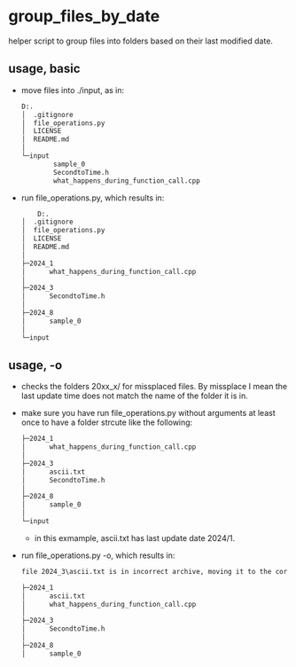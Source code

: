 # group_files_by_date

helper script to group files into folders based on their last modified date.

## usage, basic

- move files into ./input, as in:

    ```txt
    D:.
    │  .gitignore
    │  file_operations.py
    │  LICENSE
    │  README.md
    │  
    └─input
            sample_0
            SecondtoTime.h
            what_happens_during_function_call.cpp
    ```

- run file_operations.py, which results in:

    ```txt
        D:.
    │  .gitignore
    │  file_operations.py
    │  LICENSE
    │  README.md
    │
    ├─2024_1
    │      what_happens_during_function_call.cpp
    │
    ├─2024_3
    │      SecondtoTime.h
    │
    ├─2024_8
    │      sample_0
    │
    └─input
    ```

## usage, -o

- checks the folders 20xx_x/ for missplaced files. By missplace I mean the last update time does not match the name of the folder it is in.
- make sure you have run file_operations.py without arguments at least once to have a folder strcute like the following:

    ```txt
    ├─2024_1
    │      what_happens_during_function_call.cpp
    │
    ├─2024_3
    │      ascii.txt
    │      SecondtoTime.h
    │
    ├─2024_8
    │      sample_0
    │
    └─input
    ```

  - in this exmample, ascii.txt has last update date 2024/1.

- run file_operations.py -o, which results in:

    ```txt
    file 2024_3\ascii.txt is in incorrect archive, moving it to the correc archive./2024_1...
    ```

    ```txt
    ├─2024_1
    │      ascii.txt
    │      what_happens_during_function_call.cpp
    │
    ├─2024_3
    │      SecondtoTime.h
    │
    ├─2024_8
    │      sample_0
    ```
